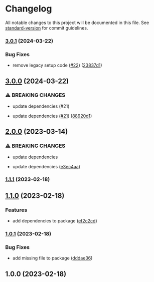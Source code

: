 # Changelog

All notable changes to this project will be documented in this file. See [standard-version](https://github.com/conventional-changelog/standard-version) for commit guidelines.

### [3.0.1](https://github.com/OperationMonkey/common-core-js/compare/vite-jest-config-core/v3.0.0...vite-jest-config-core/v3.0.1) (2024-03-22)

### Bug Fixes

- remove legacy setup code ([#22](https://github.com/OperationMonkey/common-core-js/issues/22)) ([23837d1](https://github.com/OperationMonkey/common-core-js/commit/23837d17aa98f96493a8011aebe29d0c47dc5011))

## [3.0.0](https://github.com/OperationMonkey/common-core-js/compare/vite-jest-config-core/v2.0.0...vite-jest-config-core/v3.0.0) (2024-03-22)

### ⚠ BREAKING CHANGES

- update dependencies (#21)

- update dependencies ([#21](https://github.com/OperationMonkey/common-core-js/issues/21)) ([88920d1](https://github.com/OperationMonkey/common-core-js/commit/88920d197a9000cdfb6999c1d7de6e7835a4317a))

## [2.0.0](https://github.com/OperationMonkey/common-core-js/compare/vite-jest-config-core/v1.1.1...vite-jest-config-core/v2.0.0) (2023-03-14)

### ⚠ BREAKING CHANGES

- update dependencies

- update dependencies ([e3ec4aa](https://github.com/OperationMonkey/common-core-js/commit/e3ec4aae1c28a646e62cccd1edcb52452b613a7b))

### [1.1.1](https://github.com/OperationMonkey/common-core-js/compare/vite-jest-config-core/v1.1.0...vite-jest-config-core/v1.1.1) (2023-02-18)

## [1.1.0](https://github.com/OperationMonkey/common-core-js/compare/vite-jest-config-core/v1.0.1...vite-jest-config-core/v1.1.0) (2023-02-18)

### Features

- add dependencies to package ([ef2c2cd](https://github.com/OperationMonkey/common-core-js/commit/ef2c2cde638af472a1968323453eeed24f6dd356))

### [1.0.1](https://github.com/OperationMonkey/common-core-js/compare/vite-jest-config-core/v1.0.0...vite-jest-config-core/v1.0.1) (2023-02-18)

### Bug Fixes

- add missing file to package ([dddae36](https://github.com/OperationMonkey/common-core-js/commit/dddae36d07aeecff41eb49a3201c8827f363f905))

## 1.0.0 (2023-02-18)
